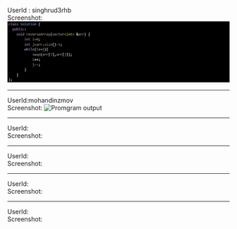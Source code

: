 UserId : singhrud3rhb
<br>
Screenshot: ![Promgram output](https://raw.githubusercontent.com/Rudra2637/image/refs/heads/main/solution.png)
<hr>

UserId:mohandinzmov
<br>
Screenshot: ![Promgram output](https://raw.githubusercontent.com/Mohandinkar/image-host/refs/heads/main/Screenshot%202025-01-22%20170855.jpg)
<hr>

UserId:
<br>
Screenshot:
<hr>

UserId:
<br>
Screenshot:
<hr>

UserId:
<br>
Screenshot:
<hr>

UserId:
<br>
Screenshot:
